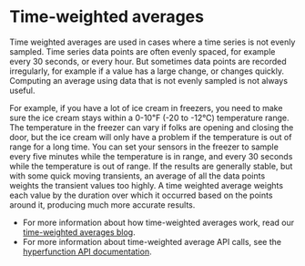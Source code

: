# Time-weighted averages
Time weighted averages are used in cases where a time series is not evenly
sampled. Time series data points are often evenly spaced, for example every 30
seconds, or every hour. But sometimes data points are recorded irregularly, for
example if a value has a large change, or changes quickly. Computing an average
using data that is not evenly sampled is not always useful.

For example, if you have a lot of ice cream in freezers, you need to make sure
the ice cream stays within a 0-10℉ (-20 to -12℃) temperature range. The
temperature in the freezer can vary if folks are opening and closing the door,
but the ice cream will only have a problem if the temperature is out of range
for a long time. You can set your sensors in the freezer to sample every five
minutes while the temperature is in range, and every 30 seconds while the
temperature is out of range. If the results are generally stable, but with some
quick moving transients, an average of all the data points weights the transient
values too highly. A time weighted average weights each value by the duration
over which it occurred based on the points around it, producing much more
accurate results.

*   For more information about how time-weighted averages work, read our
    [time-weighted averages blog][blog-timeweight].
*   For more information about time-weighted average API calls, see the
    [hyperfunction API documentation][hyperfunctions-api-timeweight].


[blog-timeweight]: https://blog.timescale.com/blog/what-time-weighted-averages-are-and-why-you-should-care/
[hyperfunctions-api-timeweight]: /api/:currentVersion:/hyperfunctions/time-weighted-averages/

